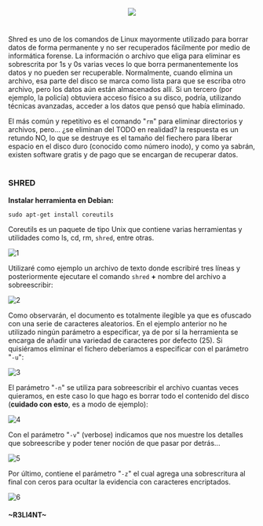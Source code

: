 <p align="center">
  <a href="https://github.com/DenverCoder1/readme-typing-svg"><img src="https://readme-typing-svg.herokuapp.com?color=13F700&lines=Borrado+de+datos+seguro+con+SHRED"></a>
</p>

<h1 align="center"></h1>

Shred es uno de los comandos de Linux mayormente utilizado para borrar datos de forma permanente y no ser recuperados fácilmente por medio de informática forense. La información o archivo que eliga para eliminar es sobrescrita por 1s y 0s varias veces lo que borra permanentemente los datos y no pueden ser recuperable. Normalmente, cuando elimina un archivo, esa parte del disco se marca como lista para que se escriba otro archivo, pero los datos aún están almacenados allí. Si un tercero (por ejemplo, la policía) obtuviera acceso físico a su disco, podría, utilizando técnicas avanzadas, acceder a los datos que pensó que había eliminado.

El más común y repetitivo es el comando "`rm`" para eliminar directorios y archivos, pero... ¿se eliminan del TODO en realidad? la respuesta es un retundo NO, lo que se destruye es el tamaño del fiechero para liberar espacio en el disco duro (conocido como número inodo), y como ya sabrán, existen software gratis y de pago que se encargan de recuperar datos.

<h1 align="center"></h1>

### SHRED

**Instalar herramienta en Debian:**
```
sudo apt-get install coreutils 
```
Coreutils es un paquete de tipo Unix que contiene varias herramientas y utilidades como ls, cd, rm, `shred`, entre otras.

![1](https://user-images.githubusercontent.com/75953873/179375886-b7d55261-515a-44b1-84ea-9fe51f596b23.png)

Utilizaré como ejemplo un archivo de texto donde escribiré tres líneas y posteriormente ejecutare el comando `shred` **+** nombre del archivo a sobreescribir:

![2](https://user-images.githubusercontent.com/75953873/179375954-d4ae3128-3c96-45de-ba0f-45de20086496.png)

Como observarán, el documento es totalmente ilegible ya que es ofuscado con una serie de caracteres aleatorios. En el ejemplo anterior no he utilizado ningún parámetro a especificar, ya de por sí la herramienta se encarga de añadir una variedad de caracteres por defecto (25). Si quisiéramos eliminar el fichero deberíamos a especificar con el parámetro "`-u`":

![3](https://user-images.githubusercontent.com/75953873/179379315-f7a81860-38fa-4eca-8739-b9a14fc4ffcf.png)

El parámetro "`-n`" se utiliza para sobreescribir el archivo cuantas veces quieramos, en este caso lo que hago es borrar todo el contenido del disco (**cuidado con esto**, es a modo de ejemplo):

![4](https://user-images.githubusercontent.com/75953873/179379527-d16a4963-629e-47ff-abd0-5712931654f3.png)

Con el parámetro "`-v`" (verbose) indicamos que nos muestre los detalles que sobreescribe y poder tener noción de que pasar por detrás...

![5](https://user-images.githubusercontent.com/75953873/179379659-50a2e7a8-5953-4f04-9d26-278899828bb5.png)

Por último, contiene el parámetro "`-z`" el cual agrega una sobrescritura al final con ceros para ocultar la evidencia con caracteres encriptados.

![6](https://user-images.githubusercontent.com/75953873/179379711-a2069c48-fc2a-4f59-ad00-1602edfbc1a0.png)



#### ~R3LI4NT~
